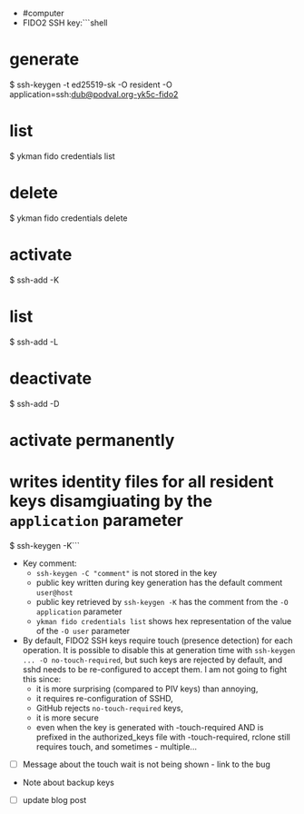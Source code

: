   * #computer
  * FIDO2 SSH key:```shell
# generate
$ ssh-keygen -t ed25519-sk -O resident -O application=ssh:dub@podval.org-yk5c-fido2

# list
$ ykman fido credentials list

# delete
$ ykman fido credentials delete <key substring>

# activate
$ ssh-add -K

# list
$ ssh-add -L

# deactivate
$ ssh-add -D

# activate permanently
# writes identity files for all resident keys disamgiuating by the `application` parameter
$ ssh-keygen -K```
  * Key comment:
    * `ssh-keygen -C "comment"` is not stored in the key
    * public key written during key generation has the default comment `user@host`
    * public key retrieved by `ssh-keygen -K` has the comment from the `-O application` parameter
    * `ykman fido credentials list` shows hex representation of the value of the `-O user` parameter 
  * By default, FIDO2 SSH keys require touch (presence detection) for each operation.
It is possible to disable this at generation time with `ssh-keygen ... -O no-touch-required`,
but such keys are rejected by default, and sshd needs to be re-configured to accept them.
I am not going to fight this since: 
    * it is more surprising (compared to PIV keys) than annoying,
    * it requires re-configuration of SSHD,
    * GitHub rejects `no-touch-required` keys,
    * it is more secure
    * even when the key is generated with -touch-required AND is prefixed in the authorized_keys file with -touch-required,
rclone still requires touch, and sometimes - multiple...
  * [ ] Message about the touch wait is not being shown - link to the bug
  * Note about backup keys
  * [ ] update blog post